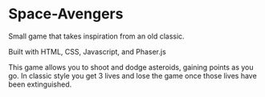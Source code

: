 # Space-Avengers

Small game that takes inspiration from an old classic. 

Built with HTML, CSS, Javascript, and Phaser.js

This game allows you to shoot and dodge asteroids, gaining points as you go. In classic style you get 3 lives and lose the game once those lives have been extinguished. 
